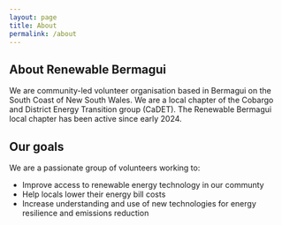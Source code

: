 ```yaml
---
layout: page
title: About
permalink: /about
---
```


## About Renewable Bermagui

We are community-led volunteer organisation based in Bermagui on the South Coast of New South Wales. We are a local chapter of the Cobargo and District Energy Transition group (CaDET). The Renewable Bermagui local chapter has been active since early 2024.

## Our goals

We are a passionate group of volunteers working to:
* Improve access to renewable energy technology in our communty
* Help locals lower their energy bill costs
* Increase understanding and use of new technologies for energy resilience and emissions reduction

